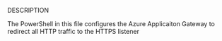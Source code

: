 DESCRIPTION

The PowerShell in this file configures the Azure Applicaiton Gateway to redirect all HTTP traffic to the HTTPS listener